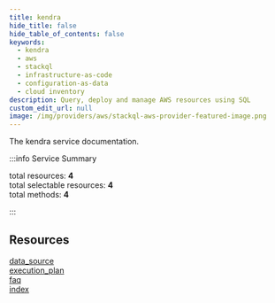 ```yaml
---
title: kendra
hide_title: false
hide_table_of_contents: false
keywords:
  - kendra
  - aws
  - stackql
  - infrastructure-as-code
  - configuration-as-data
  - cloud inventory
description: Query, deploy and manage AWS resources using SQL
custom_edit_url: null
image: /img/providers/aws/stackql-aws-provider-featured-image.png
---
```


The kendra service documentation.

:::info Service Summary

<div class="row">
<div class="providerDocColumn">
<span>total resources:&nbsp;<b>4</b></span><br />
<span>total selectable resources:&nbsp;<b>4</b></span><br />
<span>total methods:&nbsp;<b>4</b></span><br />
</div>
</div>

:::

## Resources
<div class="row">
<div class="providerDocColumn">
<a href="/providers/aws/kendra/data_source/">data_source</a><br />
<a href="/providers/aws/kendra/execution_plan/">execution_plan</a>
</div>
<div class="providerDocColumn">
<a href="/providers/aws/kendra/faq/">faq</a><br />
<a href="/providers/aws/kendra/index/">index</a>
</div>
</div>